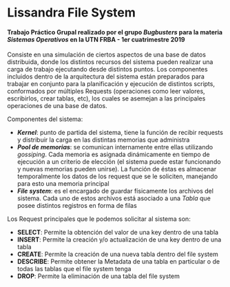 # Lissandra File System

#### Trabajo Práctico Grupal realizado por el grupo _Bugbusters_ para la materia _Sistemas Operativos_ en la UTN FRBA - 1er cuatrimestre 2019

Consiste en una simulación de ciertos aspectos de una base de datos distribuida, donde los distintos recursos del sistema pueden realizar una carga de trabajo ejecutando desde distintos puntos.
Los componentes incluidos dentro de la arquitectura del sistema están preparados para trabajar en conjunto para la planificación y ejecución de distintos scripts, conformados por múltiples Requests (operaciones como leer valores, escribirlos, crear tablas, etc), los cuales se asemejan a las principales operaciones de una base de datos.

Componentes del sistema:
* **_Kernel_**: punto de partida del sistema, tiene la función de recibir requests y distribuir la carga en las distintas memorias que administra
* **_Pool de memorias_**: se comunican internamente entre ellas utilizando _gossiping_. Cada memoria es asignada dinámicamente en tiempo de ejecución a un criterio de elección (el sistema puede estar funcionando y nuevas memorias pueden unirse). La función de éstas es almacenar temporalmente los datos de los request que se le soliciten, manejando para esto una memoria principal
* **_File system_**: es el encargado de guardar físicamente los archivos del sistema. Cada uno de estos archivos está asociado a una _Tabla_ que posee distintos registros en forma de filas

Los Request principales que le podemos solicitar al sistema son:
* **SELECT**: Permite la obtención del valor de una key dentro de una tabla
* **INSERT**: Permite la creación y/o actualización de una key dentro de una tabla
* **CREATE**: Permite la creación de una nueva tabla dentro del file system
* **DESCRIBE**: Permite obtener la Metadata de una tabla en particular o de todas las tablas que el file system tenga
* **DROP**: Permite la eliminación de una tabla del file system
